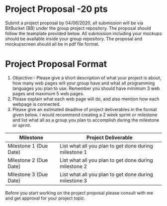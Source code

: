 # Project Proposal -20 pts

Submit a project proposal by 04/06/2020, all submission will be via BitBucket (BB) under the group project repository.  The proposal should follow
the teamplate provided below. All submission including your mockups should be available inside your group repository. The proposal and mockupscreen should all be in pdf file format.


# Project Proposal Format
1. Objective:- Please give a short description of what your project is about, how many web pages will your group have and what all programming languages 
you plan to use. Remember you should have minimum 3 web pages and maximum 5 web pages.
2. Please explain what each web page will do, and also mention how each webpage is connected.
3. Please give an estimated deadline  of project deliverables in the format given below. I would recommend creating a 2 week sprint or milestone and list what all as a group 
you plan to accomplish during the milestone or sprint. 

Milestone | Project Deliverable
------------ | -------------
Milestone 1 (Due Date) | List what all you plan to get done during milestone 1
Milestone 2 (Due Date) | List what all you plan to get done during milestone 2
Milestone 3 (Due Date) | List what all you plan to get done during milestone 3

Before you start working on the project proposal please consult with me and get approval for your project topic. 
